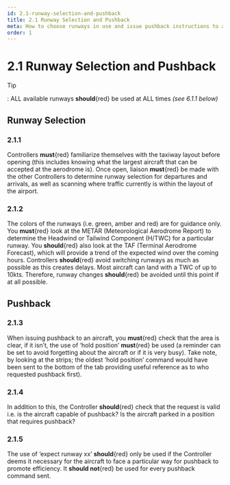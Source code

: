 ```yaml
---
id: 2.1-runway-selection-and-pushback
title: 2.1 Runway Selection and Pushback
meta: How to choose runways in use and issue pushback instructions to aircraft
order: 1
---
```


# 2.1  Runway Selection and Pushback

 

Tip

: ALL available runways **should**{red} be used at ALL times *(see 6.1.1 below)*

 

## Runway Selection 



### 2.1.1    

Controllers **must**{red} familiarize themselves with the taxiway layout before opening (this includes knowing what the largest aircraft that can be accepted at the aerodrome is). Once open, liaison **must**{red} be made with the other Controllers to determine runway selection for departures and arrivals, as well as scanning where traffic currently is within the layout of the airport.



### 2.1.2    

The colors of the runways (i.e. green, amber and red) are for guidance only. You **must**{red} look at the METAR (Meteorological Aerodrome Report) to determine the Headwind or Tailwind Component (H/TWC) for a particular runway. You **should**{red} also look at the TAF (Terminal Aerodrome Forecast), which will provide a trend of the expected wind over the coming hours. Controllers **should**{red} avoid switching runways as much as possible as this creates delays. Most aircraft can land with a TWC of up to 10kts. Therefore, runway changes **should**{red} be avoided until this point if at all possible.



## Pushback



### 2.1.3    

When issuing pushback to an aircraft, you **must**{red} check that the area is clear, if it isn’t, the use of ‘hold position’ **must**{red} be used (a reminder can be set to avoid forgetting about the aircraft or if it is very busy). Take note, by looking at the strips; the oldest ‘hold position’ command would have been sent to the bottom of the tab providing useful reference as to who requested pushback first).



### 2.1.4    

In addition to this, the Controller **should**{red} check that the request is valid i.e. is the aircraft capable of pushback? Is the aircraft parked in a position that requires pushback?



### 2.1.5    

The use of ‘expect runway xx’ **should**{red} only be used if the Controller deems it necessary for the aircraft to face a particular way for pushback to promote efficiency. It **should not**{red} be used for every pushback command sent.
